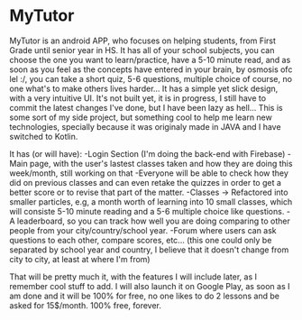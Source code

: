 # MyTutor

MyTutor is an android APP, who focuses on helping students, from First Grade until senior year in HS. It has all of your school subjects, you can choose the one you want to learn/practice, have a 5-10 minute read,
and as soon as you feel as the concepts have entered in your brain, by osmosis ofc lel :/, you can take a short quiz, 5-6 questions, multiple choice of course, no one what's to make others lives harder...
It has a simple yet slick design, with a very intuitive UI. It's not built yet, it is in progress, I still have to commit the latest changes I've done, but I have been lazy as hell...
 This is some sort of my side project, but something cool to help me learn new technologies, specially because it was originaly made in JAVA and I have switched to Kotlin.
 
 It has (or will have):
 -Login Section (I'm doing the back-end with Firebase)
 -Main page, with the user's lastest classes taken and how they are doing this week/month, still working on that
 -Everyone will be able to check how they did on previous classes and can even retake the quizzes in order to get a better score or to revise that part of the matter.
 -Classes -> Refactored into smaller particles, e.g, a month worth of learning into 10 small classes, which will consiste 5-10 minute reading and a 5-6 multiple choice like questions.
 -A leaderboard, so you can track how well you are doing comparing to other people from your city/country/school year.
 -Forum where users can ask questions to each other, compare scores, etc... (this one could only be separated by school year and country, I believe that it doesn't change from city to city, at least at where I'm from)
 
 
 That will be pretty much it, with the features I will include later, as I remember cool stuff to add. I will also launch it on Google Play, as soon as I am done and it will be 100% for free,
  no one likes to do 2 lessons and be asked for 15$/month. 100% free, forever.
  
